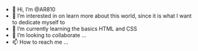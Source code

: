 - 👋 Hi, I’m @AR810
- 👀 I’m interested in on learn more about this world, since it is what I want to dedicate myself to
- 🌱 I’m currently learning the basics HTML and CSS
- 💞️ I’m looking to collaborate ...
- 📫 How to reach me ...

<!---
AR810/AR810 is a ✨ special ✨ repository because its `README.md` (this file) appears on your GitHub profile.
You can click the Preview link to take a look at your changes.
--->
